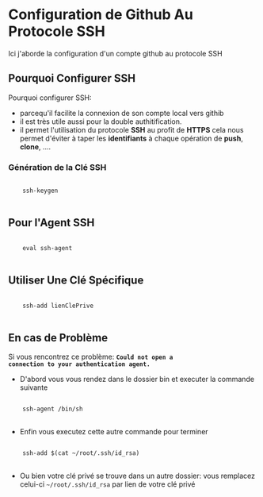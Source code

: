 # Configuration de Github Au Protocole SSH

Ici j'aborde la configuration d'un compte github au protocole SSH

## Pourquoi Configurer SSH 

Pourquoi configurer SSH:
* parcequ'il facilite la connexion de son compte local vers githib
* il est très utile aussi pour la double authitification.
* il permet l'utilisation du protocole **SSH** au profit de **HTTPS** cela nous permet d'éviter à taper les **identifiants** à chaque opération de **push**, **clone**, ....

### Génération de la Clé SSH

<pre>
<code>
	ssh-keygen
</code>
</pre>

## Pour l'Agent SSH

<pre>
<code>
	eval ssh-agent
</code>
</pre>

## Utiliser Une Clé Spécifique 

<pre>
<code>
	ssh-add lienClePrive
</code>
</pre>

## En cas de Problème

Si vous rencontrez ce problème:
<code>**Could not open a connection to your authentication agent.**</code>

* D'abord vous vous rendez dans le dossier bin et executer la commande suivante

<pre>
<code>
	ssh-agent /bin/sh
</code>
</pre>

* Enfin vous executez cette autre commande pour terminer

<pre>
<code>
	ssh-add $(cat ~/root/.ssh/id_rsa)
</code>
</pre>

* Ou bien votre clé privé se trouve dans un autre dossier:
  vous remplacez celui-ci <code>~/root/.ssh/id_rsa</code>  par lien de votre clé privé
